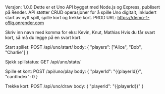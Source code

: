 Versjon: 1.0.0
Dette er et Uno API bygget med Node.js og Express, publisert på Render. API støtter CRUD operasjoner for å spille Uno digitalt, inkludert start av nytt spill, spille kort og trekke kort.
PROD URL: https://demo-1-o5lq.onrender.com

Skriv inn navn med komma for eks: Kevin, Knut, Mathias
Hvis du får svart kort, så må du legge på en svart kort.

Start spillet:
POST /api/uno/start/
body:
{
  "players": ["Alice", "Bob", "Charlie"]
}

Sjekk spillstatus:
GET /api/uno/state/

Spille et kort:
POST /api/uno/play
body:
{
  "playerId": "{{playerId}}",
  "cardIndex": 0
}

Trekke kort:
POST /api/uno/draw
body:
{
  "playerId": "{{playerId}}"
}
